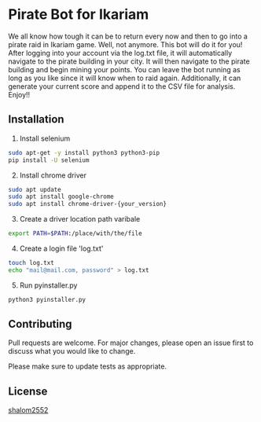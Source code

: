 # Pirate Bot for Ikariam
We all know how tough it can be to return every now and then to go into a pirate raid in Ikariam game.
Well, not anymore.
This bot will do it for you!
After logging into your account via the log.txt file, it will automatically navigate to the pirate building in your city.
It will then navigate to the pirate building and begin mining your points.
You can leave the bot running as long as you like since it will know when to raid again.
Additionally, it can generate your current score and append it to the CSV file for analysis.
Enjoy!!

## Installation
1. Install selenium


```bash
sudo apt-get -y install python3 python3-pip
pip install -U selenium
```
2. Install chrome driver
```bash
sudo apt update
sudo apt install google-chrome
sudo apt install chrome-driver-{your_version}
```
3. Create a driver location path varibale
```bash
export PATH=$PATH:/place/with/the/file
```
4. Create a login file 'log.txt'
```bash
touch log.txt
echo "mail@mail.com, password" > log.txt
```
5. Run pyinstaller.py
```bash
python3 pyinstaller.py
```


## Contributing
Pull requests are welcome. For major changes, please open an issue first to discuss what you would like to change.

Please make sure to update tests as appropriate.

## License
[shalom2552](https://github.com/shalom2552)

